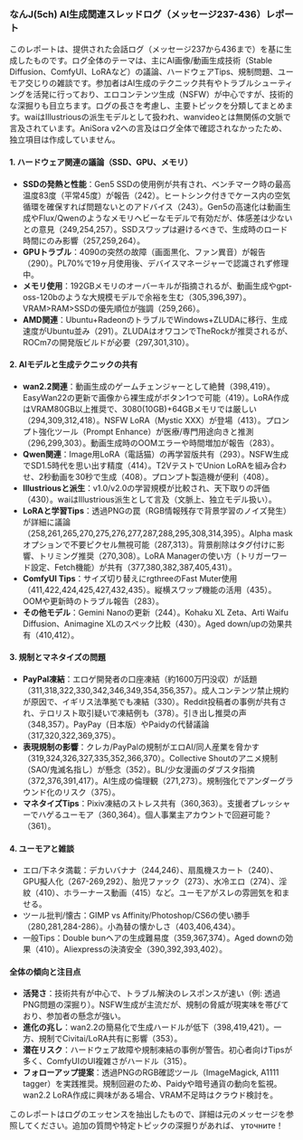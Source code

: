 ### なんJ(5ch) AI生成関連スレッドログ（メッセージ237-436）レポート

このレポートは、提供された会話ログ（メッセージ237から436まで）を基に生成したものです。ログ全体のテーマは、主にAI画像/動画生成技術（Stable Diffusion、ComfyUI、LoRAなど）の議論、ハードウェアTips、規制問題、ユーモア交じりの雑談です。参加者はAI生成のテクニック共有やトラブルシューティングを活発に行っており、エロコンテンツ生成（NSFW）が中心ですが、技術的な深掘りも目立ちます。ログの長さを考慮し、主要トピックを分類してまとめます。waiはIllustriousの派生モデルとして扱われ、wanvideoとは無関係の文脈で言及されています。AniSora v2への言及はログ全体で確認されなかったため、独立項目は作成していません。

#### 1. ハードウェア関連の議論（SSD、GPU、メモリ）
- **SSDの発熱と性能**：Gen5 SSDの使用例が共有され、ベンチマーク時の最高温度83度（平常45度）が報告（242）。ヒートシンク付きでケース内の空気循環を確保すれば問題ないとのアドバイス（243）。Gen5の高速化は動画生成やFlux/Qwenのようなメモリヘビーなモデルで有効だが、体感差は少ないとの意見（249,254,257）。SSDスワップは避けるべきで、生成時のロード時間にのみ影響（257,259,264）。
- **GPUトラブル**：4090の突然の故障（画面黒化、ファン異音）が報告（290）。PL70%で19ヶ月使用後、デバイスマネージャーで認識されず修理中。
- **メモリ使用**：192GBメモリのオーバーキルが指摘されるが、動画生成やgpt-oss-120bのような大規模モデルで余裕を生む（305,396,397）。VRAM>RAM>SSDの優先順位が強調（259,266）。
- **AMD関連**：Ubuntu+RadeonのトラブルでWindows+ZLUDAに移行、生成速度がUbuntu並み（291）。ZLUDAはオワコンでTheRockが推奨されるが、ROCm7の開発版ビルドが必要（297,301,310）。

#### 2. AIモデルと生成テクニックの共有
- **wan2.2関連**：動画生成のゲームチェンジャーとして絶賛（398,419）。EasyWan22の更新で画像から裸生成がボタン1つで可能（419）。LoRA作成はVRAM80GB以上推奨で、3080(10GB)+64GBメモリでは厳しい（294,309,312,418）。NSFW LoRA（Mystic XXX）が登場（413）。プロンプト強化ツール（Prompt Enhance）が医療/専門用途向きと推測（296,299,303）。動画生成時のOOMエラーや時間増加が報告（283）。
- **Qwen関連**：Image用LoRA（電話猫）の再学習版共有（293）。NSFW生成でSD1.5時代を思い出す精度（414）。T2VテストでUnion LoRAを組み合わせ、2秒動画を30秒で生成（408）。プロンプト製造機が便利（408）。
- **Illustriousと派生**：v1.0/v2.0の学習規模が比較され、天下取りの評価（430）。waiはIllustrious派生として言及（文脈上、独立モデル扱い）。
- **LoRAと学習Tips**：透過PNGの罠（RGB情報残存で背景学習のノイズ発生）が詳細に議論（258,261,265,270,275,276,277,287,288,295,308,314,395）。Alpha maskオプションで不要ピクセル無視可能（287,313）。背景削除はタグ付けに影響、トリミング推奨（270,308）。LoRA Managerの使い方（トリガーワード設定、Fetch機能）が共有（377,380,382,387,405,431）。
- **ComfyUI Tips**：サイズ切り替えにrgthreeのFast Muter使用（411,422,424,425,427,432,435）。縦横スワップ機能の活用（435）。OOMや更新時のトラブル報告（283）。
- **その他モデル**：Gemini Nanoの更新（244）。Kohaku XL Zeta、Arti Waifu Diffusion、Animagine XLのスペック比較（430）。Aged down/upの効果共有（410,412）。

#### 3. 規制とマネタイズの問題
- **PayPal凍結**：エロゲ開発者の口座凍結（約1600万円没収）が話題（311,318,322,330,342,346,349,354,356,357）。成人コンテンツ禁止規約が原因で、イギリス法準拠でも凍結（330）。Reddit投稿者の事例が共有され、テロリスト取引疑いで凍結例も（378）。引き出し推奨の声（348,357）。PayPay（日本版）やPaidyの代替議論（317,320,322,369,375）。
- **表現規制の影響**：クレカ/PayPalの規制がエロAI/同人産業を脅かす（319,324,326,327,335,352,366,370）。Collective Shoutのアニメ規制（SAO/鬼滅名指し）が懸念（352）。BL/少女漫画のダブスタ指摘（372,376,391,417）。AI生成の倫理観（271,273）。規制強化でアンダーグラウンド化のリスク（375）。
- **マネタイズTips**：Pixiv凍結のストレス共有（360,363）。支援者プレッシャーでハゲるユーモア（360,364）。個人事業主アカウントで回避可能？（361）。

#### 4. ユーモアと雑談
- エロ/下ネタ満載：デカいバナナ（244,246）、扇風機スカート（240）、GPU擬人化（267-269,292）、胎児ファック（273）、水冷エロ（274）、淫紋（410）、ホラーナース動画（415）など。ユーモアがスレの雰囲気を和ませる。
- ツール批判/懐古：GIMP vs Affinity/Photoshop/CS6の使い勝手（280,281,284-286）。小為替の懐かしさ（403,406,434）。
- 一般Tips：Double bunヘアの生成難易度（359,367,374）。Aged downの効果（410）。Aliexpressの決済安全（390,392,393,402）。

#### 全体の傾向と注目点
- **活発さ**：技術共有が中心で、トラブル解決のレスポンスが速い（例: 透過PNG問題の深掘り）。NSFW生成が主流だが、規制の脅威が現実味を帯びており、参加者の懸念が強い。
- **進化の兆し**：wan2.2の簡易化で生成ハードルが低下（398,419,421）。一方、規制でCivitai/LoRA共有に影響（353）。
- **潜在リスク**：ハードウェア故障や規制凍結の事例が警告。初心者向けTipsが多く、ComfyUIのUI複雑さがハードル（315）。
- **フォローアップ提案**：透過PNGのRGB確認ツール（ImageMagick, A1111 tagger）を実践推奨。規制回避のため、Paidyや暗号通貨の動向を監視。wan2.2 LoRA作成に興味がある場合、VRAM不足時はクラウド検討を。

このレポートはログのエッセンスを抽出したもので、詳細は元のメッセージを参照してください。追加の質問や特定トピックの深掘りがあれば、 уточните！
